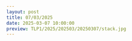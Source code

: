 ```yaml
---
layout: post
title: 07/03/2025
date: 2025-03-07 10:00:00
preview: TLP1/2025/202503/20250307/stack.jpg
---
```

